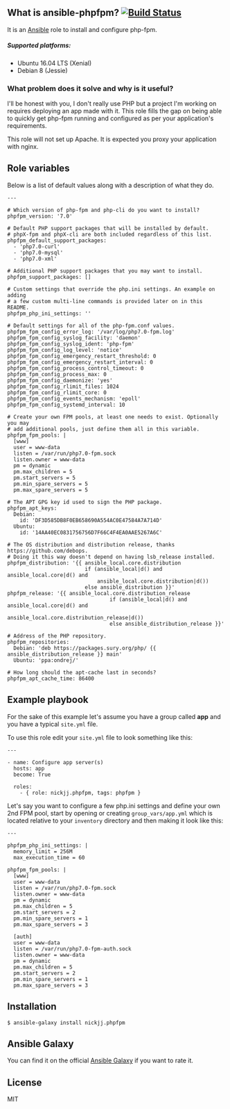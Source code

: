 ## What is ansible-phpfpm? [![Build Status](https://secure.travis-ci.org/nickjj/ansible-phpfpm.png)](http://travis-ci.org/nickjj/ansible-phpfpm)

It is an [Ansible](http://www.ansible.com/home) role to install and configure
php-fpm.

##### Supported platforms:

- Ubuntu 16.04 LTS (Xenial)
- Debian 8 (Jessie)

### What problem does it solve and why is it useful?

I'll be honest with you, I don't really use PHP but a project I'm working on
requires deploying an app made with it. This role fills the gap on being able
to quickly get php-fpm running and configured as per your application's requirements.

This role will not set up Apache. It is expected you proxy your application
with nginx.

## Role variables

Below is a list of default values along with a description of what they do.

```
---

# Which version of php-fpm and php-cli do you want to install?
phpfpm_version: '7.0'

# Default PHP support packages that will be installed by default.
# phpX-fpm and phpX-cli are both included regardless of this list.
phpfpm_default_support_packages:
  - 'php7.0-curl'
  - 'php7.0-mysql'
  - 'php7.0-xml'

# Additional PHP support packages that you may want to install.
phpfpm_support_packages: []

# Custom settings that override the php.ini settings. An example on adding
# a few custom multi-line commands is provided later on in this README.
phpfpm_php_ini_settings: ''

# Default settings for all of the php-fpm.conf values.
phpfpm_fpm_config_error_log: '/var/log/php7.0-fpm.log'
phpfpm_fpm_config_syslog_facility: 'daemon'
phpfpm_fpm_config_syslog_ident: 'php-fpm'
phpfpm_fpm_config_log_level: 'notice'
phpfpm_fpm_config_emergency_restart_threshold: 0
phpfpm_fpm_config_emergency_restart_interval: 0
phpfpm_fpm_config_process_control_timeout: 0
phpfpm_fpm_config_process_max: 0
phpfpm_fpm_config_daemonize: 'yes'
phpfpm_fpm_config_rlimit_files: 1024
phpfpm_fpm_config_rlimit_core: 0
phpfpm_fpm_config_events_mechanism: 'epoll'
phpfpm_fpm_config_systemd_interval: 10

# Create your own FPM pools, at least one needs to exist. Optionally you may
# add additional pools, just define them all in this variable.
phpfpm_fpm_pools: |
  [www]
  user = www-data
  listen = /var/run/php7.0-fpm.sock
  listen.owner = www-data
  pm = dynamic
  pm.max_children = 5
  pm.start_servers = 5
  pm.min_spare_servers = 5
  pm.max_spare_servers = 5

# The APT GPG key id used to sign the PHP package.
phpfpm_apt_keys:
  Debian:
    id: 'DF3D585DB8F0EB658690A554AC0E47584A7A714D'
  Ubuntu:
    id: '14AA40EC0831756756D7F66C4F4EA0AAE5267A6C'

# The OS distribution and distribution release, thanks https://github.com/debops.
# Doing it this way doesn't depend on having lsb_release installed.
phpfpm_distribution: '{{ ansible_local.core.distribution
                         if (ansible_local|d() and ansible_local.core|d() and
                             ansible_local.core.distribution|d())
                         else ansible_distribution }}'
phpfpm_release: '{{ ansible_local.core.distribution_release
                                 if (ansible_local|d() and ansible_local.core|d() and
                                     ansible_local.core.distribution_release|d())
                                 else ansible_distribution_release }}'

# Address of the PHP repository.
phpfpm_repositories:
  Debian: 'deb https://packages.sury.org/php/ {{ ansible_distribution_release }} main'
  Ubuntu: 'ppa:ondrej/'

# How long should the apt-cache last in seconds?
phpfpm_apt_cache_time: 86400
```

## Example playbook

For the sake of this example let's assume you have a group called **app** and
you have a typical `site.yml` file.

To use this role edit your `site.yml` file to look something like this:

```
---

- name: Configure app server(s)
  hosts: app
  become: True

  roles:
    - { role: nickjj.phpfpm, tags: phpfpm }
```

Let's say you want to configure a few php.ini settings and define your own 2nd
FPM pool, start by opening or creating `group_vars/app.yml` which is located
relative to your `inventory` directory and then making it look like this:

```
---

phpfpm_php_ini_settings: |
  memory_limit = 256M
  max_execution_time = 60

phpfpm_fpm_pools: |
  [www]
  user = www-data
  listen = /var/run/php7.0-fpm.sock
  listen.owner = www-data
  pm = dynamic
  pm.max_children = 5
  pm.start_servers = 2
  pm.min_spare_servers = 1
  pm.max_spare_servers = 3

  [auth]
  user = www-data
  listen = /var/run/php7.0-fpm-auth.sock
  listen.owner = www-data
  pm = dynamic
  pm.max_children = 5
  pm.start_servers = 2
  pm.min_spare_servers = 1
  pm.max_spare_servers = 3
```

## Installation

`$ ansible-galaxy install nickjj.phpfpm`

## Ansible Galaxy

You can find it on the official
[Ansible Galaxy](https://galaxy.ansible.com/nickjj/phpfpm/) if you want to
rate it.

## License

MIT
